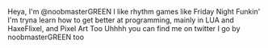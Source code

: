 Heya, I'm @noobmasterGREEN
I like rhythm games like Friday Night Funkin'
I'm tryna learn how to get better at programming, mainly in LUA and HaxeFlixel, and Pixel Art Too
Uhhhh you can find me on twitter I go by noobmasterGREEN too 

<!---
noobmasterGREEN/noobmasterGREEN is a ✨ special ✨ repository because its `README.md` (this file) appears on your GitHub profile.
You can click the Preview link to take a look at your changes.
--->
